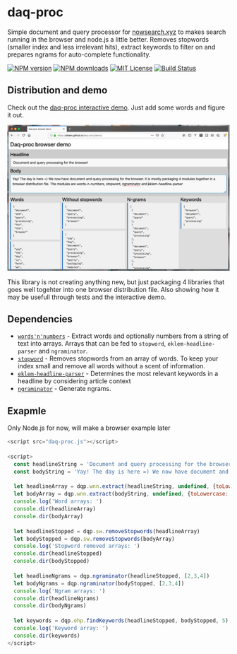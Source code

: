 # daq-proc
Simple document and query processor for [nowsearch.xyz](https://github.com/eklem/nowsearch.xyz) to makes search running in the browser and node.js a little better. Removes stopwords (smaller index and less irrelevant hits), extract keywords to filter on and prepares ngrams for auto-complete functionality.

[![NPM version][npm-version-image]][npm-url]
[![NPM downloads][npm-downloads-image]][npm-url]
[![MIT License][license-image]][license-url]
[![Build Status][travis-image]][travis-url]

## Distribution and demo

Check out the [daq-proc interactive demo](https://eklem.github.io/daq-proc/demo/). Just add some words and figure it out.

![Screenshot of the daq-proc broser demo](./demo/daq-proc-demo-screenshot.png)

This library is not creating anything new, but just packaging 4 libraries that goes well togehter into one browser distribution file. Also showing how it may be usefull through tests and the interactive demo.

## Dependencies

* [`words'n'numbers`](https://github.com/eklem/words-n-numbers) - Extract words and optionally numbers from a string of text into arrays. Arrays that can be fed to `stopword`, `eklem-headline-parser` and `ngraminator`.
* [`stopword`](https://github.com/fergiemcdowall/stopword) - Removes stopwords from an array of words. To keep your index small and remove all words without a scent of information.
* [`eklem-headline-parser`](https://github.com/eklem/eklem-headline-parser) - Determines the most relevant keywords in a headline by considering article context
* [`ngraminator`](https://github.com/fergiemcdowall/ngraminator) - Generate ngrams.

## Exapmle

Only Node.js for now, will make a browser example later

```javascript
<script src="daq-proc.js"></script>

<script>
  const headlineString = 'Document and query processing for the browser!'
  const bodyString = 'Yay! The day is here =) We now have document and query processing for the browser. It is mostly packaging 4 modules together in a browser distribution file. The modules are words-n-numbers, stopword, ngraminator and eklem-headline-parser'

  let headlineArray = dqp.wnn.extract(headlineString, undefined, {toLowercase: true})
  let bodyArray = dqp.wnn.extract(bodyString, undefined, {toLowercase: true})
  console.log('Word arrays: ')
  console.dir(headlineArray)
  console.dir(bodyArray)

  let headlineStopped = dqp.sw.removeStopwords(headlineArray)
  let bodyStopped = dqp.sw.removeStopwords(bodyArray)
  console.log('Stopword removed arrays: ')
  console.dir(headlineStopped)
  console.dir(bodyStopped)

  let headlineNgrams = dqp.ngraminator(headlineStopped, [2,3,4])
  let bodyNgrams = dqp.ngraminator(bodyStopped, [2,3,4])
  console.log('Ngram arrays: ')
  console.dir(headlineNgrams)
  console.dir(bodyNgrams)

  let keywords = dqp.ehp.findKeywords(headlineStopped, bodyStopped, 5)
  console.log('Keyword array: ')
  console.dir(keywords)
</script>
```

[license-image]: http://img.shields.io/badge/license-MIT-blue.svg?style=flat
[license-url]: LICENSE
[npm-url]: https://npmjs.org/package/daq-proc
[npm-version-image]: http://img.shields.io/npm/v/daq-proc.svg?style=flat
[npm-downloads-image]: http://img.shields.io/npm/dm/daq-proc.svg?style=flat
[travis-url]: http://travis-ci.org/eklem/daq-proc
[travis-image]: http://img.shields.io/travis/eklem/daq-proc.svg?style=flat

